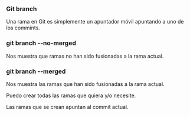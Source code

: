 ### Git branch
Una rama en Git es simplemente un apuntador móvil apuntando a uno de los commints.


### git branch --no-merged
Nos muestra que ramas no han sido fusionadas  a la rama actual.

### git branch --merged
Nos muestra las ramas que han sido fusionadas a la rama actual.

Puedo crear todas las ramas que quiera y/o necesite.

Las ramas que se crean apuntan al commit actual.